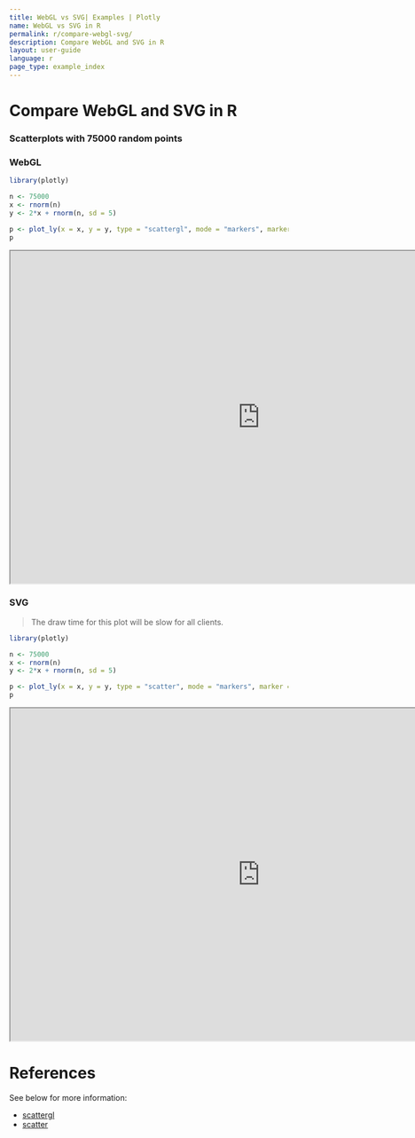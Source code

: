 ```yaml
---
title: WebGL vs SVG| Examples | Plotly
name: WebGL vs SVG in R
permalink: r/compare-webgl-svg/
description: Compare WebGL and SVG in R
layout: user-guide
language: r
page_type: example_index
---
```

# Compare WebGL and SVG in R

### Scatterplots with 75000 random points

### WebGL

```r
library(plotly)

n <- 75000
x <- rnorm(n)
y <- 2*x + rnorm(n, sd = 5)

p <- plot_ly(x = x, y = y, type = "scattergl", mode = "markers", marker = list(line = list(width = 2)))
p
```

<iframe src="https://plot.ly/~RPlotBot/2869"width="900px" height="600px" scrolling="no" seamless="seamless"></iframe>

### SVG 
> The draw time for this plot will be slow for all clients.


```r
library(plotly)

n <- 75000
x <- rnorm(n)
y <- 2*x + rnorm(n, sd = 5)

p <- plot_ly(x = x, y = y, type = "scatter", mode = "markers", marker = list(line = list(width = 2)))
p
```

<iframe src="https://plot.ly/~RPlotBot/2871/y-vs-x/" width="900px" height="600px" scrolling="no" seamless="seamless"></iframe>

# References
See below for more information:

- [scattergl](https://plot.ly/r/reference/#scattergl)  
- [scatter](https://plot.ly/r/reference/#scatter)
